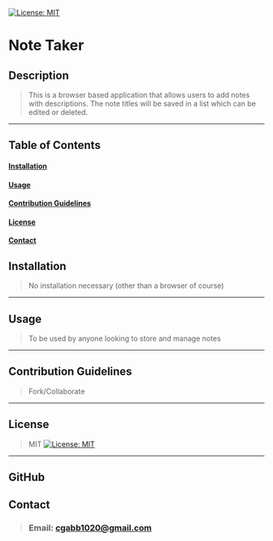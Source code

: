 

  [![License: MIT](https://img.shields.io/badge/License-MIT-yellow.svg)](https://opensource.org/licenses/MIT)
  # Note Taker
  ## Description
  >This is a browser based application that allows users to add notes with descriptions. The note titles will be saved in a list which can be edited or deleted.
  <hr>

  ## Table of Contents
  #### [Installation](#Installation)
  #### [Usage](#Usage)
  #### [Contribution Guidelines](#Contribution-Guidelines)
  #### [License](#License)
  #### [Contact](#Contact)

  
  ## Installation
  >No installation necessary (other than a browser of course)
  <hr>
  
  ## Usage
  >To be used by anyone looking to store and manage notes
  <hr>

  ## Contribution Guidelines
  >Fork/Collaborate
  <hr>

  ## License
  >MIT
  >[![License: MIT](https://img.shields.io/badge/License-MIT-yellow.svg)](https://opensource.org/licenses/MIT)
  <hr>

  ## GitHub

  ## Contact
  >### Email: cgabb1020@gmail.com